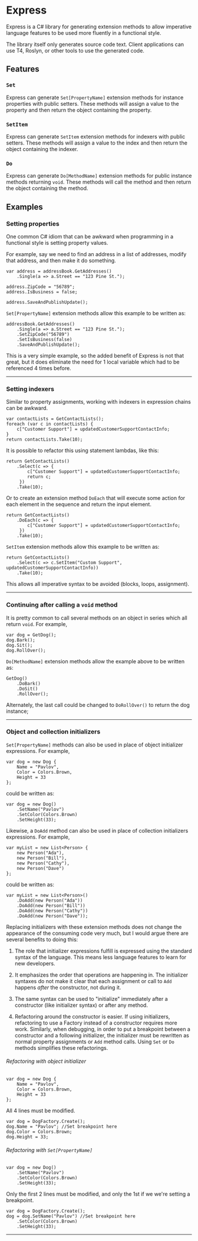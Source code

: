 # Express

Express is a C# library for generating extension methods to allow imperative language features to be used more fluently in a functional style.

The library itself only generates source code text.  Client applications can use T4, Roslyn, or other tools to use the generated code.

## Features

### `Set`

Express can generate `Set[PropertyName]` extension methods for instance properties with public setters.  These methods will assign a value to the property and then return the object containing the property.

### `SetItem`

Express can generate `SetItem` extension methods for indexers with public setters.  These methods will assign a value to the index and then return the object containing the indexer.

### `Do`

Express can generate `Do[MethodName]` extension methods for public instance methods returning `void`.  These methods will call the method and then return the object containing the method.


## Examples

### Setting properties

One common C# idiom that can be awkward when programming in a functional style is setting property values.

For example, say we need to find an address in a list of addresses, modify that address, and then make it do something.  

    var address = addressBook.GetAddresses()
		.Single(a => a.Street == "123 Pine St.");

	address.ZipCode = "56789";
    address.IsBusiness = false;

    address.SaveAndPublishUpdate();

`Set[PropertyName]` extension methods allow this example to be written as:

    addressBook.GetAddresses()
		.Single(a => a.Street == "123 Pine St.");
        .SetZipCode("56789")
        .SetIsBusiness(false)
        .SaveAndPublishUpdate();

This is a very simple example, so the added benefit of Express is not that great, but it does eliminate the need for 1 local variable which had to be referenced 4 times before.
___

### Setting indexers

Similar to property assignments, working with indexers in expression chains can be awkward.

    var contactLists = GetContactLists();
    foreach (var c in contactLists) {
        c["Customer Support"] = updatedCustomerSupportContactInfo; 
    }
    return contactLists.Take(10);

It is possible to refactor this using statement lambdas, like this:

    return GetContactLists()
        .Select(c => {
            c["Customer Support"] = updatedCustomerSupportContactInfo;
            return c;
         })
        .Take(10);

Or to create an extension method `DoEach` that will execute some action for each element in the sequence and return the input element.

    return GetContactLists()
        .DoEach(c => {
            c["Customer Support"] = updatedCustomerSupportContactInfo;
         })
        .Take(10);


`SetItem` extension methods allow this example to be written as:

    return GetContactLists()
        .Select(c => c.SetItem("Custom Support", updatedCustomerSupportContactInfo))
        .Take(10);

This allows all imperative syntax to be avoided (blocks, loops, assignment).

____


### Continuing after calling a `void` method

It is pretty common to call several methods on an object in series which all return `void`.  For example,

    var dog = GetDog();
    dog.Bark();
    dog.Sit();
    dog.RollOver();

`Do[MethodName]` extension methods allow the example above to be written as:

    GetDog()
        .DoBark()
        .DoSit()
        .RollOver();

Alternately, the last call could be changed to `DoRollOver()` to return the dog instance;

___

### Object and collection initializers

`Set[PropertyName]` methods can also be used in place of object initializer expressions.  For example,

    var dog = new Dog {
        Name = "Pavlov",
        Color = Colors.Brown,
        Height = 33
    };

could be written as:

    var dog = new Dog()
        .SetName("Pavlov")
        .SetColor(Colors.Brown)
        .SetHeight(33);

Likewise, a `DoAdd` method can also be used in place of collection initializers expressions. For example,

    var myList = new List<Person> {
        new Person("Ada"),
        new Person("Bill"),
        new Person("Cathy"),
        new Person("Dave")
    };

could be written as:

    var myList = new List<Person>()
        .DoAdd(new Person("Ada"))
        .DoAdd(new Person("Bill"))
        .DoAdd(new Person("Cathy"))
        .DoAdd(new Person("Dave"));

Replacing initializers with these extension methods does not change the appearance of the consuming code very much, but I would argue there are several benefits to doing this:

1. The role that initializer expressions fulfill is expressed using the standard syntax of the language.  This means less language features to learn for new developers.  

2. It emphasizes the order that operations are happening in.  The initializer syntaxes do not make it clear that each assignment or call to `Add` happens *after* the constructor, not during it.

3. The same syntax can be used to "initialize" immediately after a constructor (like initializer syntax) or after any method.  

4. Refactoring around the constructor is easier. If using initializers, refactoring to use a Factory instead of a constructor requires more work. Similarly, when debugging, in order to put a breakpoint between a constructor and a following initializer, the initializer must be rewritten as normal property assignments or `Add` method calls.  Using `Set` or `Do` methods simplifies these refactorings.
    
###### Refactoring with object initializer

    var dog = new Dog {
        Name = "Pavlov",
        Color = Colors.Brown,
        Height = 33
    };

All 4 lines must be modified.

	var dog = DogFactory.Create();
    dog.Name = "Pavlov"; //Set breakpoint here
    dog.Color = Colors.Brown;
    dog.Height = 33;     

###### Refactoring with `Set[PropertyName]`

    var dog = new Dog()
        .SetName("Pavlov")
        .SetColor(Colors.Brown)
        .SetHeight(33);

Only the first 2 lines must be modified, and only the 1st if we we're setting a breakpoint.

    var dog = DogFactory.Create();
    dog = dog.SetName("Pavlov") //Set breakpoint here
        .SetColor(Colors.Brown)
        .SetHeight(33);

____
